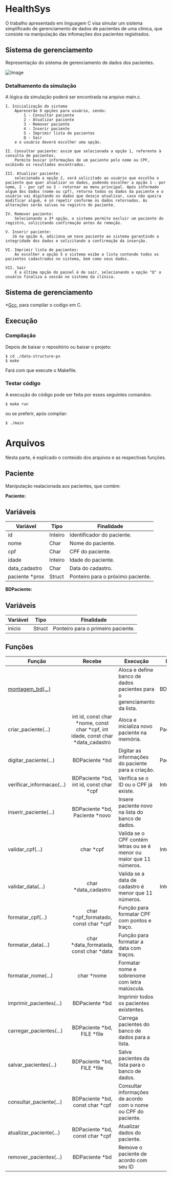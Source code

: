 # HealthSys

O trabalho apresentado em linguagem C visa simular um sistema simplificado de gerenciamento de dados de pacientes de uma clínica, que consiste na manipulação das infomações dos pacientes registrados.

## Sistema de gerenciamento

Representação do sistema de gerenciamento de dados dos pacientes.

![Image](https://github.com/user-attachments/assets/d51968f4-07ec-4113-9f9f-63471afb4144)

### Detalhamento da simulação
A lógica da simulação poderá ser encontrada na arquivo main.c.
   
    I. Inicialização do sistema
        Aparecerão 6 opções para usuário, sendo:
            1 - Consultar paciente
            2 - Atualizar paciente
            3 - Remover paciente
            4 - Inserir paciente
            5 - Imprimir lista de pacientes
            Q - Sair
        e o usuário deverá escolher uma opção. 

    II. Consultar paciente: assim que selecionada a opção 1, referente à consulta de pacientes.
        Permite buscar informações de um paciente pelo nome ou CPF, exibindo os resultados encontrados.

    III. Atualizar paciente:
        selecionada a opção 2, será solicitado ao usuário que escolha o paciente que quer atualizar os dados, podendo escolher a opção 1 - por nome, 2 - por cpf ou 3 - retornar ao menu principal. Após informado algum dos dados (nome ou cpf), retorna todos os dados da paciente e o usuário vai digitando os dados que desejo atualizar, caso não queira modificar algum, é só repetir conforme os dados retornados. As alterações serão salvas no registro do paciente.
    
    IV. Remover paciente:
        Selecionando a 3ª opção, o sistema permite excluir um paciente do registro, solicitando confirmação antes da remoção.

    V. Inserir paciente:
       Já na opção 4, adiciona um novo paciente ao sistema garantindo a integridade dos dados e solicitando a confirmação da inserção.

    VI. Imprimir lista de pacientes:
        Ao escolher a opção 5 o sistema exibe a lista contendo todos os pacientes cadastrados no sistema, bem como seus dados.

    VII. Sair
        E a última opção do painel é de sair, selecionando a opção "Q" o usuário finaliza a sessão no sistema da clínica.


## Sistema de gerenciamento

*[Gcc](https://gcc.gnu.org/), para compilar o codigo em C.

## Execução 

### Compilação

Depois de baixar o repositório ou baixar o projeto:

```
$ cd ./data-structure-px
$ make
```
Fará com que execute o Makefile.

### Testar código
A execução do código pode ser feita por esses seguintes comandos:

```
$ make run
```
ou se preferir, após compilar:
```
$ ./main	
```

# Arquivos

Nesta parte, é explicado o conteúdo dos arquivos e as respectivas funções.

## Paciente

Manipulação realacionada aos pacientes, que contém:

**Paciente:**

## Variáveis 

|Variável| Tipo | Finalidade |
|-|-|-|
|id|Inteiro |Identificador do paciente.|
|nome|Char|Nome do paciente.|
|cpf|Char|CPF do paciente.|
|idade|Inteiro|Idade do paciente.|
|data_cadastro|Char|Data do cadastro.|
|paciente *prox|Struct|Ponteiro para o próximo paciente.|


**BDPaciente:**

## Variáveis

|Variável| Tipo | Finalidade |
|- |-|-|
|inicio|Struct |Ponteiro para o primeiro paciente.|

## Funções 

|Função|Recebe|Execução|Retorna|
| ------------- |:-------------:|-|-|
|[montagem_bd(...)](src/paciente.c?L24)||Aloca e define banco de dados pacientes para o gerenciamento da lista.|BDPaciente*|
|criar_paciente(...)|int id, const char *nome, const char *cpf, int idade, const char *data_cadastro|Aloca e inicializa novo paciente na memória.|Paciente*|
|digitar_paciente(...)|BDPaciente *bd|Digitar as informações do paciente para a criação.|Paciente*| 
|verificar_informacao(...)|BDPaciente *bd, int id, const char *cpf|Verifica se o ID ou o CPF já existe.|Inteiro|
|inserir_paciente(...)|BDPaciente *bd, Paciente *novo|Insere paciente novo na lista do banco de dados.||
|validar_cpf(...)|char *cpf|Valida se o CPF contém letras ou se é menor ou maior que 11 números.|Inteiro|
|validar_data(...)|char *data_cadastro|Valida se a data de cadastro é menor que 11 números.|Inteiro|
|formatar_cpf(...)|char *cpf_formatado, const char *cpf|Função para formatar CPF com pontos e traço.||
|formatar_data(...)|char *data_formatada, const char *data|Função para formatar a data com traços.||
|formatar_nome(...)|char *nome|Formatar nome e sobrenome com letra maiúscula.||
|imprimir_pacientes(...)|BDPaciente *bd|Imprimir todos os pacientes existentes.||
|carregar_pacientes(...)|BDPaciente *bd, FILE *file|Carrega pacientes do banco de dados para a lista.||
|salvar_pacientes(...)|BDPaciente *bd, FILE *file|Salva pacientes da lista para o banco de dados.||
|consultar_paciente(...)|BDPaciente *bd, const char *cpf|Consultar informações de acordo com o nome ou CPF do paciente.||
|atualizar_paciente(...)|BDPaciente *bd, const char *cpf|Atualizar dados do paciente.||
|remover_pacientes(...)|BDPaciente *bd|Remove o paciente de acordo com seu ID||


